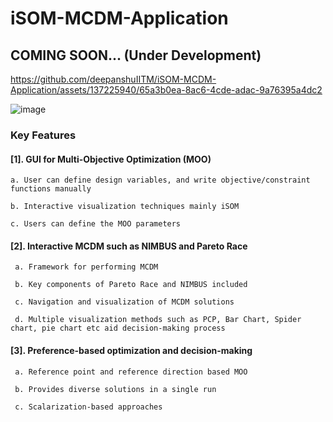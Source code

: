 # iSOM-MCDM-Application
## COMING SOON... (Under Development)

https://github.com/deepanshuIITM/iSOM-MCDM-Application/assets/137225940/65a3b0ea-8ac6-4cde-adac-9a76395a4dc2


![image](https://github.com/deepanshuIITM/iSOM-MCDM-Application/assets/137225940/897b79c1-6dee-40a8-96a2-101f8dbc9036)

### Key Features
#### [1]. GUI for Multi-Objective Optimization (MOO)

    a. User can define design variables, and write objective/constraint functions manually
    
    b. Interactive visualization techniques mainly iSOM
    
    c. Users can define the MOO parameters
    
#### [2]. Interactive MCDM such as NIMBUS and Pareto Race

     a. Framework for performing MCDM 
     
     b. Key components of Pareto Race and NIMBUS included 
     
     c. Navigation and visualization of MCDM solutions
     
     d. Multiple visualization methods such as PCP, Bar Chart, Spider chart, pie chart etc aid decision-making process
     
#### [3]. Preference-based optimization and decision-making

     a. Reference point and reference direction based MOO

     b. Provides diverse solutions in a single run

     c. Scalarization-based approaches



